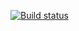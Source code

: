 [![Build status](https://ci.appveyor.com/api/projects/status/eojbnbc7y0g9eq2w?svg=true)](https://ci.appveyor.com/project/Oksana-Zett/postmanecho)
